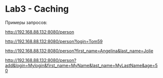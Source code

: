 # Lab3 - Caching




Примеры запросов:

http://192.168.88.132:8080/person

http://192.168.88.132:8080/person?login=Tom59

http://192.168.88.132:8080/person?first_name=Angelina&last_name=Jolie

http://192.168.88.132:8080/person?add&login=Mylogin&first_name=MyName&last_name=MyLastName&age=50
